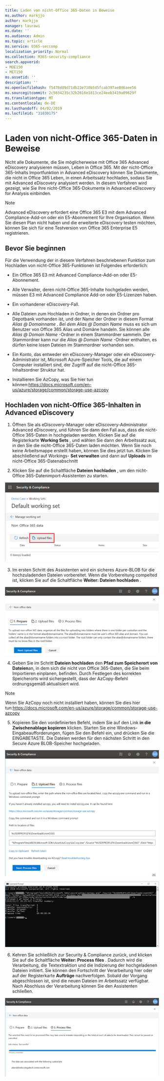 ```yaml
---
title: Laden von nicht-Office 365-Daten in Beweise
ms.author: markjjo
author: markjjo
manager: laurawi
ms.date: ''
ms.audience: Admin
ms.topic: article
ms.service: O365-seccomp
localization_priority: Normal
ms.collection: M365-security-compliance
search.appverid:
- MOE150
- MET150
ms.assetid: ''
description: ''
ms.openlocfilehash: f5478d89d71db22e710b5d5fcab397ae8d6aee56
ms.sourcegitcommit: 2c5834235c32b2616e1813ce24eeb3419a09629f
ms.translationtype: MT
ms.contentlocale: de-DE
ms.lasthandoff: 04/02/2019
ms.locfileid: "31030175"
---
```

# <a name="load-non-office-365-data-into-evidence"></a>Laden von nicht-Office 365-Daten in Beweise

Nicht alle Dokumente, die Sie möglicherweise mit Office 365 Advanced eDiscovery analysieren müssen, Leben in Office 365. Mit der nicht-Office 365-Inhalts Importfunktion in Advanced eDiscovery können Sie Dokumente, die nicht in Office 365 Leben, in einen Arbeitssatz hochladen, sodass Sie mit Advanced eDiscovery analysiert werden. In diesem Verfahren wird gezeigt, wie Sie Ihre nicht-Office 365-Dokumente in Advanced eDiscovery for Analysis einbinden.

>[!Note]
>Advanced eDiscovery erfordert eine Office 365 E3 mit dem Advanced Compliance-Add-on oder ein E5-Abonnement für Ihre Organisation. Wenn Sie diesen Plan nicht haben und die erweiterte eDiscovery testen möchten, können Sie sich für eine Testversion von Office 365 Enterprise E5 registrieren.

## <a name="before-you-begin"></a>Bevor Sie beginnen
Für die Verwendung der in diesem Verfahren beschriebenen Funktion zum Hochladen von nicht-Office 365-Funktionen ist Folgendes erforderlich:

- Ein Office 365 E3 mit Advanced Compliance-Add-on oder E5-Abonnement.

- Alle Verwalter, deren nicht-Office 365-Inhalte hochgeladen werden, müssen E3 mit Advanced Compliance Add-on oder E5-Lizenzen haben.

- Ein vorhandener eDiscovery-Fall.

- Alle Dateien zum Hochladen in Ordner, in denen ein Ordner pro Depotbank vorhanden ist, und der Name der Ordner in diesem Format *Alias @ Domainname* . *Bei dem Alias @ Domain Name* muss es sich um Benutzer von Office 365 Alias und Domäne handeln. Sie können alle *Alias @ Domain Name* -Ordner in einem Stammordner sammeln. Der Stammordner kann nur die *Alias @ Domain Name* -Ordner enthalten, es dürfen keine losen Dateien im Stammordner vorhanden sein.

- Ein Konto, das entweder ein eDiscovery-Manager oder ein eDiscovery-Administrator ist, Microsoft Azure-Speicher Tools, die auf einem Computer installiert sind, der Zugriff auf die nicht-Office 365-Inhaltsordner Struktur hat.

- Installieren Sie AzCopy, was Sie hier tun können:https://docs.microsoft.com/en-us/azure/storage/common/storage-use-azcopy

## <a name="upload-non-office-365-content-into-advanced-ediscovery"></a>Hochladen von nicht-Office 365-Inhalten in Advanced eDiscovery

1. Öffnen Sie als eDiscovery-Manager oder eDiscovery-Administrator Advanced eDiscovery, und führen Sie dann den Fall aus, dass die nicht-Office 365-Daten in hochgeladen werden.  Klicken Sie auf die Registerkarte **Working Sets** , und wählen Sie dann den Arbeitssatz aus, in den Sie die nicht-Office 365-Daten laden möchten.  Wenn Sie noch keine Arbeitsmappe erstellt haben, können Sie dies jetzt tun.  Klicken Sie abschließend auf Workings- **Set verwalten** und dann auf **Uploads** im nicht-Office 365-Datenabschnitt

2. Klicken Sie auf die Schaltfläche **Dateien hochladen** , um den nicht-Office 365-Datenimport-Assistenten zu starten.

![Hochladen von Dateien](../media/574f4059-4146-4058-9df3-ec97cf28d7c7.png)

3. Im ersten Schritt des Assistenten wird ein sicheres Azure-BLOB für die hochzuladenden Dateien vorbereitet.  Wenn die Vorbereitung compelted ist, klicken Sie auf die Schaltfläche **Weiter: Dateien hochladen** .

![Nicht-Office 365-Import-Prepare](../media/0670a347-a578-454a-9b3d-e70ef47aec57.png)
 
4. Geben Sie im Schritt **Dateien hochladen** den **Pfad zum Speicherort von Dateien**an, in dem sich die nicht von Office 365-Daten, die Sie beim Importieren einplanen, befinden.  Durch Festlegen des korrekten Speicherorts wird sichergestellt, dass der AzCopy-Befehl ordnungsgemäß aktualisiert wird.

> [!NOTE]
> Wenn Sie AzCopy noch nicht installiert haben, können Sie dies hier tun:https://docs.microsoft.com/en-us/azure/storage/common/storage-use-azcopy

5. Kopieren Sie den vordefinierten Befehl, indem Sie auf den Link **in die Zwischenablage kopieren** klicken. Starten Sie eine Windows-Eingabeaufforderungen, fügen Sie den Befehl ein, und drücken Sie die EINGABETASTE.  Die Dateien werden für den nächsten Schritt in den Secure Azure BLOB-Speicher hochgeladen.

![Nicht-Office 365 Import-Uploaddateien](../media/3ea53b5d-7f9b-4dfc-ba63-90a38c14d41a.png)

![Nicht-Office 365-Import-AzCopy](../media/504e2dbe-f36f-4f36-9b08-04aea85d8250.png)

6. Kehren Sie schließlich zur Security & Compliance zurück, und klicken Sie auf die Schaltfläche **Weiter: Process files** .  Dadurch wird die Verarbeitung, die Textextraktion und die Indizierung der hochgeladenen Dateien initiiert.  Sie können den Fortschritt der Verarbeitung hier oder auf der Registerkarte **Aufträge** nachverfolgen.  Sobald der Vorgang abgeschlossen ist, sind die neuen Dateien im Arbeitssatz verfügbar.  Nach Abschluss der Verarbeitung können Sie den Assistenten schließen.

![Nicht-Office 365-Import-Prozessdateien](../media/218b1545-416a-4a9f-9b25-3b70e8508f67.png)

